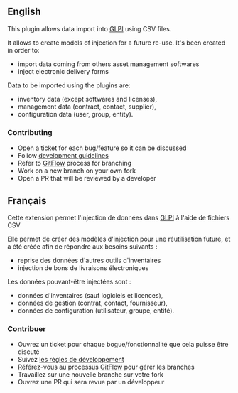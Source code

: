 ## English

This plugin allows data import into [GLPI](http://glpi-project.org) using CSV files.

It allows to create models of injection for a future re-use. It's been created in order to:

- import data coming from others asset management softwares
- inject electronic delivery forms

Data to be imported using the plugins are:

- inventory data (except softwares and licenses),
- management data (contract, contact, supplier),
- configuration data (user, group, entity).

### Contributing

* Open a ticket for each bug/feature so it can be discussed
* Follow [development guidelines](http://glpi-developer-documentation.readthedocs.io/en/latest/plugins/index.html)
* Refer to [GitFlow](http://git-flow.readthedocs.io/) process for branching
* Work on a new branch on your own fork
* Open a PR that will be reviewed by a developer

## Français

Cette extension permet l'injection de données dans [GLPI](http://glpi-project.org) à l'aide de fichiers CSV

Elle permet de créer des modèles d'injection pour une réutilisation future, et a été créée afin de répondre aux besoins suivants :

- reprise des données d'autres outils d'inventaires
- injection de bons de livraisons électroniques

Les données pouvant-être injectées sont :

- données d'inventaires (sauf logiciels et licences),
- données de gestion (contrat, contact, fournisseur),
- données de configuration (utilisateur, groupe, entité).

### Contribuer

* Ouvrez un ticket pour chaque bogue/fonctionnalité que cela puisse être discuté
* Suivez [les règles de développement](http://glpi-developer-documentation.readthedocs.io/en/latest/plugins/index.html)
* Référez-vous au processus [GitFlow](http://git-flow.readthedocs.io/) pour gérer les branches
* Travaillez sur une nouvelle branche sur votre fork
* Ouvrez une PR qui sera revue par un développeur
